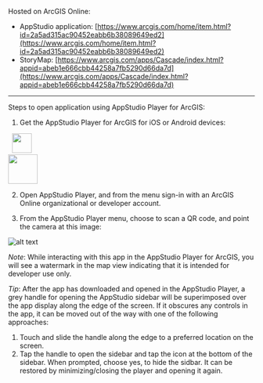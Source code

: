 Hosted on ArcGIS Online:

- AppStudio application: [https://www.arcgis.com/home/item.html?id=2a5ad315ac90452eabb6b38089649ed2](https://www.arcgis.com/home/item.html?id=2a5ad315ac90452eabb6b38089649ed2)
- StoryMap: [https://www.arcgis.com/apps/Cascade/index.html?appid=abeb1e666cbb44258a7fb5290d66da7d](https://www.arcgis.com/apps/Cascade/index.html?appid=abeb1e666cbb44258a7fb5290d66da7d)

---

Steps to open application using AppStudio Player for ArcGIS:

1. Get the AppStudio Player for ArcGIS for iOS or Android devices:

  &nbsp;&nbsp;<a target="_blank" href="https://itunes.apple.com/us/app/appstudio-player-for-arcgis/id1018006050?ls=1&mt=8"><img src="http://doc.arcgis.com/assets/img/badges/app_store.svg" height="40px"></a><br />
  <a target="_blank" href="https://play.google.com/store/apps/details?id=com.esri.appstudio.player"><img src="https://play.google.com/intl/en_us/badges/images/generic/en_badge_web_generic.png" height="60"></a>

2. Open AppStudio Player, and from the menu sign-in with an ArcGIS Online organizational or developer account.

3. From the AppStudio Player menu, choose to scan a QR code, and point the camera at this image:

  ![alt text](https://esricanada-ce.github.io/ecce-app-challenge-2018/Frustrated_Parkers/images/appstudio_qrcode.gif "QR Code")

*Note*: While interacting with this app in the AppStudio Player for ArcGIS, you will see a watermark in the map view indicating that it is intended for developer use only.

*Tip*: After the app has downloaded and opened in the AppStudio Player, a grey handle for opening the AppStudio sidebar will be superimposed over the app display along the edge of the screen.  If it obscures any controls in the app, it can be moved out of the way with one of the following approaches:
 
1. Touch and slide the handle along the edge to a preferred location on the screen.
2. Tap the handle to open the sidebar and tap the icon at the bottom of the sidebar.  When prompted, choose yes, to hide the sidbar.  It can be restored by minimizing/closing the player and opening it again.
